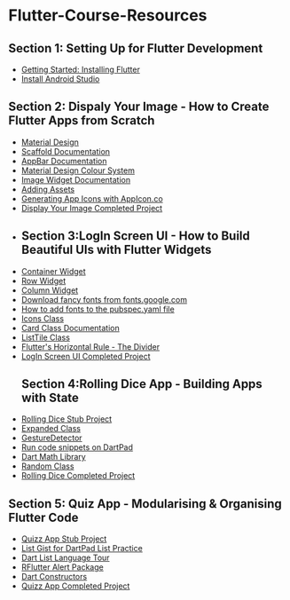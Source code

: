 # Flutter-Course-Resources
## Section 1: Setting Up for Flutter Development
* [Getting Started: Installing Flutter]( https://docs.flutter.dev/get-started/install)
* [Install Android Studio](https://developer.android.com/studio/)
## Section 2: Dispaly Your Image - How to Create Flutter Apps from Scratch
* [Material Design](https://m3.material.io/)
* [Scaffold Documentation](https://api.flutter.dev/flutter/material/Scaffold-class.html?gclid=CjwKCAiAvoqsBhB9EiwA9XTWGStbG1bjxa049LQHCugXf1CEOir7Wt5K9pnk9kVV-7SN3asFf1s5wxoC3zcQAvD_BwE&gclsrc=aw.ds)
* [AppBar Documentation](https://api.flutter.dev/flutter/material/AppBar-class.html)
* [Material Design Colour System](https://m2.material.io/design/color/the-color-system.html)
* [Image Widget Documentation](https://api.flutter.dev/flutter/widgets/Image-class.html)
* [Adding Assets](https://docs.flutter.dev/ui/assets/assets-and-images)
* [Generating App Icons with AppIcon.co](https://www.appicon.co/)
* [Display Your Image Completed Project](https://github.com/Thrilling-Tech-Official/Display-Your-Image)
* ## Section 3:LogIn Screen UI  - How to Build Beautiful UIs with Flutter Widgets
*  [Container Widget](https://api.flutter.dev/flutter/widgets/Container-class.html)
* [Row Widget](https://api.flutter.dev/flutter/widgets/Row-class.html)
* [Column Widget](https://api.flutter.dev/flutter/widgets/Column-class.html)
* [Download fancy fonts from fonts.google.com ](https://fonts.google.com/)
* [How to add fonts to the pubspec.yaml file](https://docs.flutter.dev/cookbook/design/package-fonts)
* [Icons Class](https://api.flutter.dev/flutter/widgets/Icon-class.html)
* [Card Class Documentation](https://api.flutter.dev/flutter/material/Card-class.html)
* [ListTile Class](https://api.flutter.dev/flutter/material/ListTile-class.html)
* [Flutter's Horizontal Rule - The Divider](https://api.flutter.dev/flutter/material/Divider-class.html)
* [LogIn Screen UI Completed Project](https://github.com/Thrilling-Tech-Official/LogInDesign)
  ## Section 4:Rolling Dice App - Building Apps with State
* [Rolling Dice Stub Project](https://github.com/Thrilling-Tech-Official/RollingDiceApp)
* [Expanded Class](https://api.flutter.dev/flutter/widgets/Expanded-class.html)
* [GestureDetector](https://api.flutter.dev/flutter/widgets/GestureDetector-class.html)
* [Run code snippets on DartPad ](https://dartpad.dev/?)
* [Dart Math Library](https://api.dart.dev/stable/3.2.6/dart-math/dart-math-library.html)
* [Random Class](https://api.dart.dev/stable/3.2.6/dart-math/Random-class.html)
* [Rolling Dice Completed Project](https://github.com/Thrilling-Tech-Official/Rolling-Dice-App-Completed)
 ## Section 5: Quiz App - Modularising & Organising Flutter Code
* [Quizz App Stub Project]()
* [List Gist for DartPad List Practice]()
* [Dart List Language Tour](https://dart.dev/libraries/dart-core#collections)
* [RFlutter Alert Package](https://pub.dev/packages/rflutter_alert)
* [Dart Constructors](https://dart.dev/language/constructors)
* [Quizz App Completed Project]()



